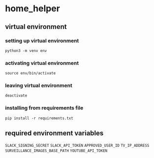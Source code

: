# home_helper

## virtual environment

### setting up virtual environment
```python3 -m venv env```

### activating virtual environment
```source env/bin/activate```

### leaving virtual environment
```deactivate```

### installing from requirements file
```pip install -r requirements.txt```

## required environment variables
```SLACK_SIGNING_SECRET```
```SLACK_API_TOKEN```
```APPROVED_USER_ID```
```TV_IP_ADDRESS```
```SURVEILLANCE_IMAGES_BASE_PATH```
```YOUTUBE_API_TOKEN```
